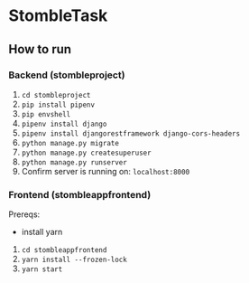 # StombleTask

## How to run

### Backend (stombleproject)

1. `cd stombleproject`
1. `pip install pipenv`
1. `pip envshell`
1. `pipenv install django`
1. `pipenv install djangorestframework django-cors-headers`
1. `python manage.py migrate`
1. `python manage.py createsuperuser`
1. `python manage.py runserver`
1. Confirm server is running on: `localhost:8000`

### Frontend (stombleappfrontend)
Prereqs:
- install yarn

1. `cd stombleappfrontend`
1. `yarn install --frozen-lock`
1. `yarn start`
